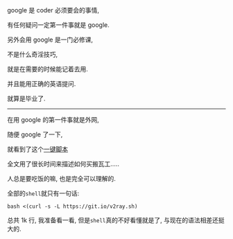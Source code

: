 google 是 coder 必须要会的事情,

有任何疑问一定第一件事就是 google.

另外会用 google 是一门必修课,

不是什么奇淫技巧,

就是在需要的时候能记着去用.

并且能用正确的英语提问.

就算是毕业了.

---

在用 google 的第一件事就是外网,

随便 google 了一下,

就看到了这个[一键脚本](<[https://github.com/233boy/v2ray/wiki/V2Ray%E6%90%AD%E5%BB%BA%E8%AF%A6%E7%BB%86%E5%9B%BE%E6%96%87%E6%95%99%E7%A8%8B](https://github.com/233boy/v2ray/wiki/V2Ray搭建详细图文教程)>)

全文用了很长时间来描述如何买搬瓦工.....

人总是要吃饭的嘛, 也是完全可以理解的.

全部的`shell`就只有一句话:

```shell
bash <(curl -s -L https://git.io/v2ray.sh)
```

总共 1k 行, 我准备看一看, 但是`shell`真的不好看懂就是了, 与现在的语法相差还挺大的.
